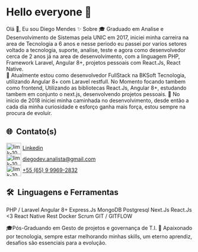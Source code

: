 <link rel="stylesheet" href="https://cdn.jsdelivr.net/gh/devicons/devicon@master/devicon.min.css">

# Hello everyone 👋

Olá 👋, Eu sou Diego Mendes
✨  Sobre
🎓  Graduado em Analise e Desenvolvimento de Sistemas pela UNIC em 2017, iniciei minha carreira na area de Tecnologia a 6 anos e nesse periodo eu passei por varios setores voltado a tecnologia, suporte, analise, teste e agora como desenvolvedor cerca de 2 anos já na area de desenvolvimento, com a linguagem PHP, Framework Laravel, Angular 8+, projetos pessoais com React.Js, React Native.   
🔭  Atualmente estou como desenvolvedor FullStack na BKSoft Tecnologia, utilizando Angular 8+ com Laravel restfull.
     No Momento focando tambem como frontend, Utilizando as bibliotecas React.Js, Angular 8+, estudando tambem em conjunto o next.js, desenvolvendo projetos pessoais.
🎯  No inicio de 2018 iniciei minha caminhada no desenvolvimento, desde então a cada dia minha curiosidade e esforço ganha mais força, estou sempre na procura de evoluir.


## 🌐&nbsp;&nbsp;Contato(s)

<p align="left">
<img align="center" src="https://cdn.jsdelivr.net/npm/simple-icons@3.0.1/icons/linkedin.svg" alt="limk-10" height="30" width="40" /> <a href="https://www.linkedin.com/in/diego-mendes95 " target="_blank">Linkedin</a> </br>
<img align="center" src="https://cdn.jsdelivr.net/npm/font-awesome-svg-icons@0.1.0/svg/envelope.svg" alt="limk-10" height="30" width="40" /> <a href="mailto: diegodev.analista@gmail.com" target="_blank">diegodev.analista@gmail.com</a> </br>
<img align="center" src="https://www.flaticon.com/svg/static/icons/svg/254/254409.svg" alt="limk-10" height="30" width="40" /> <a href="https://api.whatsapp.com/send?phone=5565999692832" target="_blank">+55 (65) 9 9969-2832</a>
</p>

## 🛠️&nbsp;&nbsp;Linguagens e Ferramentas
PHP / Laravel
Angular 8+
Express.Js
MongoDB
Postgresql
Next.Js
React.Js <3
React Native
Rest
Docker
Scrum
GIT / GITFLOW

🎓Pós-Graduando em Gesto de projetos e governança de T.I.
:speech_balloon: Apaixonado por tecnologia, sempre estar melhorando minhas skills, um eterno aprendiz, desafios são essenciais para a evolução.



